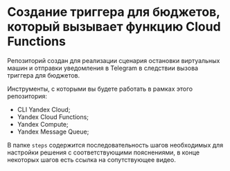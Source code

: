 # Создание триггера для бюджетов, который вызывает функцию Cloud Functions   

Репозиторий создан для реализации сценария остановки виртуальных машин и отправки уведомления в Telegram в следствии вызова триггера для бюджетов.

Инструменты, с которыми вы будете работать в рамках этого репозитория:
* CLI Yandex Cloud;
* Yandex Cloud Functions;
* Yandex Compute;
* Yandex Message Queue;

В папке `steps` содержится последовательность шагов необходимых для настройки решения с соответствующими пояснениями, в конце некоторых шагов есть ссылка на сопутствующее видео.